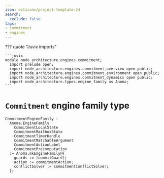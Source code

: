 ```yaml
---
icon: octicons/project-template-24
search:
  exclude: false
tags:
- commitment
- engines
---
```


??? quote "Juvix imports"

    ```juvix
    module node_architecture.engines.commitment;
      import prelude open;
      import node_architecture.engines.commitment_overview open public;
      import node_architecture.engines.commitment_environment open public;
      import node_architecture.engines.commitment_dynamics open public;
      import node_architecture.types.engine_family as Anoma;
    ```

# `Commitment` engine family type

<!-- --8<-- [start:commitment-engine-family] -->
```juvix
CommitmentEngineFamily :
  Anoma.EngineFamily
    CommitmentLocalState
    CommitmentMailboxState
    CommitmentTimerHandle
    CommitmentMatchableArgument
    CommitmentActionLabel
    CommitmentPrecomputation
  := Anoma.mkEngineFamily@{
    guards := [commitGuard];
    action := commitmentAction;
    conflictSolver := commitmentConflictSolver;
  };
```
<!-- --8<-- [end:commitment-engine-family] -->